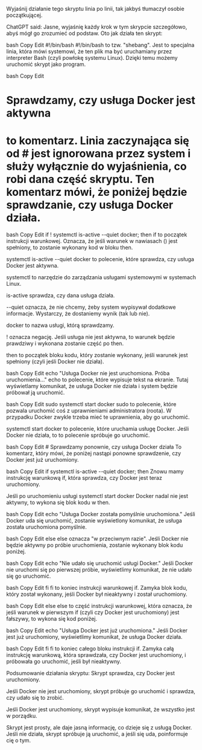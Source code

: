 Wyjaśnij działanie tego skryptu linia po linii, tak jakbyś tłumaczył osobie początkującej.

ChatGPT said:
Jasne, wyjaśnię każdy krok w tym skrypcie szczegółowo, abyś mógł go zrozumieć od podstaw. Oto jak działa ten skrypt:

bash
Copy
Edit
#!/bin/bash
#!/bin/bash to tzw. "shebang". Jest to specjalna linia, która mówi systemowi, że ten plik ma być uruchamiany przez interpreter Bash (czyli powłokę systemu Linux). Dzięki temu możemy uruchomić skrypt jako program.

bash
Copy
Edit
# Sprawdzamy, czy usługa Docker jest aktywna
# to komentarz. Linia zaczynająca się od # jest ignorowana przez system i służy wyłącznie do wyjaśnienia, co robi dana część skryptu. Ten komentarz mówi, że poniżej będzie sprawdzanie, czy usługa Docker działa.

bash
Copy
Edit
if ! systemctl is-active --quiet docker; then
if to początek instrukcji warunkowej. Oznacza, że jeśli warunek w nawiasach () jest spełniony, to zostanie wykonany kod w bloku then.

systemctl is-active --quiet docker to polecenie, które sprawdza, czy usługa Docker jest aktywna.

systemctl to narzędzie do zarządzania usługami systemowymi w systemach Linux.

is-active sprawdza, czy dana usługa działa.

--quiet oznacza, że nie chcemy, żeby system wypisywał dodatkowe informacje. Wystarczy, że dostaniemy wynik (tak lub nie).

docker to nazwa usługi, którą sprawdzamy.

! oznacza negację. Jeśli usługa nie jest aktywna, to warunek będzie prawdziwy i wykonana zostanie część po then.

then to początek bloku kodu, który zostanie wykonany, jeśli warunek jest spełniony (czyli jeśli Docker nie działa).

bash
Copy
Edit
    echo "Usługa Docker nie jest uruchomiona. Próba uruchomienia..."
echo to polecenie, które wypisuje tekst na ekranie. Tutaj wyświetlamy komunikat, że usługa Docker nie działa i system będzie próbował ją uruchomić.

bash
Copy
Edit
    sudo systemctl start docker
sudo to polecenie, które pozwala uruchomić coś z uprawnieniami administratora (roota). W przypadku Docker zwykle trzeba mieć te uprawnienia, aby go uruchomić.

systemctl start docker to polecenie, które uruchamia usługę Docker. Jeśli Docker nie działa, to to polecenie spróbuje go uruchomić.

bash
Copy
Edit
    # Sprawdzamy ponownie, czy usługa Docker działa
To komentarz, który mówi, że poniżej nastąpi ponowne sprawdzenie, czy Docker jest już uruchomiony.

bash
Copy
Edit
    if systemctl is-active --quiet docker; then
Znowu mamy instrukcję warunkową if, która sprawdza, czy Docker jest teraz uruchomiony.

Jeśli po uruchomieniu usługi systemctl start docker Docker nadal nie jest aktywny, to wykona się blok kodu w then.

bash
Copy
Edit
        echo "Usługa Docker została pomyślnie uruchomiona."
Jeśli Docker uda się uruchomić, zostanie wyświetlony komunikat, że usługa została uruchomiona pomyślnie.

bash
Copy
Edit
    else
else oznacza "w przeciwnym razie". Jeśli Docker nie będzie aktywny po próbie uruchomienia, zostanie wykonany blok kodu poniżej.

bash
Copy
Edit
        echo "Nie udało się uruchomić usługi Docker."
Jeśli Docker nie uruchomi się po pierwszej próbie, wyświetlimy komunikat, że nie udało się go uruchomić.

bash
Copy
Edit
    fi
fi to koniec instrukcji warunkowej if. Zamyka blok kodu, który został wykonany, jeśli Docker był nieaktywny i został uruchomiony.

bash
Copy
Edit
else
else to część instrukcji warunkowej, która oznacza, że jeśli warunek w pierwszym if (czyli czy Docker jest uruchomiony) jest fałszywy, to wykona się kod poniżej.

bash
Copy
Edit
    echo "Usługa Docker jest już uruchomiona."
Jeśli Docker jest już uruchomiony, wyświetlimy komunikat, że usługa Docker działa.

bash
Copy
Edit
fi
fi to koniec całego bloku instrukcji if. Zamyka całą instrukcję warunkową, która sprawdzała, czy Docker jest uruchomiony, i próbowała go uruchomić, jeśli był nieaktywny.

Podsumowanie działania skryptu:
Skrypt sprawdza, czy Docker jest uruchomiony.

Jeśli Docker nie jest uruchomiony, skrypt próbuje go uruchomić i sprawdza, czy udało się to zrobić.

Jeśli Docker jest uruchomiony, skrypt wypisuje komunikat, że wszystko jest w porządku.

Skrypt jest prosty, ale daje jasną informację, co dzieje się z usługą Docker. Jeśli nie działa, skrypt spróbuje ją uruchomić, a jeśli się uda, poinformuje cię o tym.
